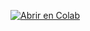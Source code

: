 [![Abrir en Colab](https://colab.research.google.com/assets/colab-badge.svg)](https://colab.research.google.com/github/JuanSanSu/TallerUSC_Grover/blob/main/Grover.ipynb)
